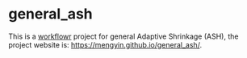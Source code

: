 # general_ash

This is a [workflowr][] project for general Adaptive Shrinkage (ASH), the project website is: https://mengyin.github.io/general_ash/.

[workflowr]: https://github.com/jdblischak/workflowr
